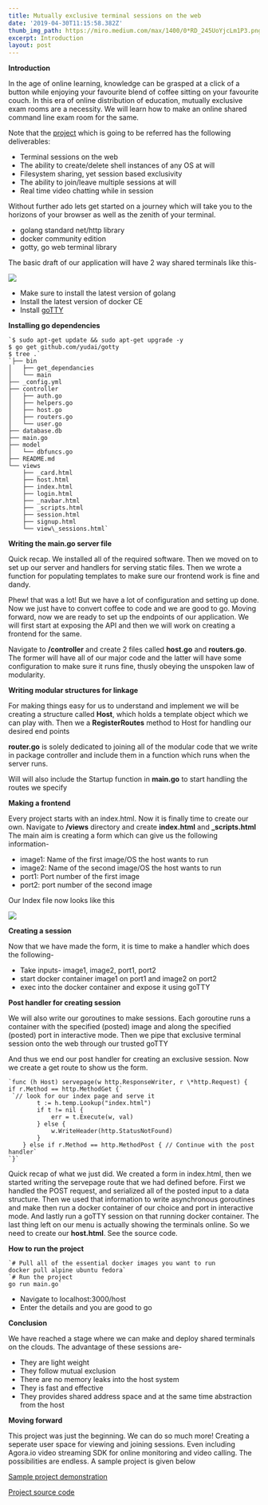 ```yaml
---
title: Mutually exclusive terminal sessions on the web
date: '2019-04-30T11:15:58.382Z'
thumb_img_path: https://miro.medium.com/max/1400/0*RD_245UoYjcLm1P3.png
excerpt: Introduction
layout: post
---
```

**Introduction**

In the age of online learning, knowledge can be grasped at a click of a button while enjoying your favourite blend of coffee sitting on your favourite couch. In this era of online distribution of education, mutually exclusive exam rooms are a necessity. We will learn how to make an online shared command line exam room for the same.

Note that the [project](https://github.com/L04DB4L4NC3R/examinaar) which is going to be referred has the following deliverables:

*   Terminal sessions on the web
*   The ability to create/delete shell instances of any OS at will
*   Filesystem sharing, yet session based exclusivity
*   The ability to join/leave multiple sessions at will
*   Real time video chatting while in session

Without further ado lets get started on a journey which will take you to the horizons of your browser as well as the zenith of your terminal.

*   golang standard net/http library
*   docker community edition
*   gotty, go web terminal library

The basic draft of our application will have 2 way shared terminals like this-

![](/images/Mutually-exclusive-terminal-sessions-on-the-web/0*RD_245UoYjcLm1P3.png)

*   Make sure to install the latest version of golang
*   Install the latest version of docker CE
*   Install [goTTY](https://www.tecmint.com/gotty-share-linux-terminal-in-web-browser/)

**Installing go dependencies**

    `$ sudo apt-get update && sudo apt-get upgrade -y  
    $ go get github.com/yudai/gotty  
    $ tree .`
    `├── bin    
    │   ├── get_dependancies    
    │   └── main    
    ├── _config.yml    
    ├── controller    
    │   ├── auth.go    
    │   ├── helpers.go    
    │   ├── host.go    
    │   ├── routers.go    
    │   └── user.go    
    ├── database.db    
    ├── main.go    
    ├── model    
    │   └── dbfuncs.go    
    ├── README.md    
    └── views    
        ├── _card.html    
        ├── host.html    
        ├── index.html    
        ├── login.html    
        ├── _navbar.html    
        ├── _scripts.html    
        ├── session.html    
        ├── signup.html    
        └── view\_sessions.html`

**Writing the main.go server file**

Quick recap. We installed all of the required software. Then we moved on to set up our server and handlers for serving static files. Then we wrote a function for populating templates to make sure our frontend work is fine and dandy.

Phew! that was a lot! But we have a lot of configuration and setting up done. Now we just have to convert coffee to code and we are good to go. Moving forward, now we are ready to set up the endpoints of our application. We will first start at exposing the API and then we will work on creating a frontend for the same.

Navigate to **/controller** and create 2 files called **host.go** and **routers.go**. The former will have all of our major code and the latter will have some configuration to make sure it runs fine, thusly obeying the unspoken law of modularity.

**Writing modular structures for linkage**

For making things easy for us to understand and implement we will be creating a structure called **Host**, which holds a template object which we can play with. Then we a **RegisterRoutes** method to Host for handling our desired end points

**router.go** is solely dedicated to joining all of the modular code that we write in package controller and include them in a function which runs when the server runs.

Will will also include the Startup function in **main.go** to start handling the routes we specify

**Making a frontend**

Every project starts with an index.html. Now it is finally time to create our own. Navigate to **/views** directory and create **index.html** and **\_scripts.html** The main aim is creating a form which can give us the following information-

*   image1: Name of the first image/OS the host wants to run
*   image2: Name of the second image/OS the host wants to run
*   port1: Port number of the first image
*   port2: port number of the second image

Our Index file now looks like this

![](/images/Mutually-exclusive-terminal-sessions-on-the-web/0*TooEIMmtwBJS5MsH.png)

**Creating a session**

Now that we have made the form, it is time to make a handler which does the following-

*   Take inputs- image1, image2, port1, port2
*   start docker container image1 on port1 and image2 on port2
*   exec into the docker container and expose it using goTTY

**Post handler for creating session**

We will also write our goroutines to make sessions. Each goroutine runs a container with the specified (posted) image and along the specified (posted) port in interactive mode. Then we pipe that exclusive terminal session onto the web through our trusted goTTY

And thus we end our post handler for creating an exclusive session. Now we create a get route to show us the form.

    `func (h Host) servepage(w http.ResponseWriter, r \*http.Request) {    
    if r.Method == http.MethodGet {`
     `// look for our index page and serve it    
            t := h.temp.Lookup("index.html")    
            if t != nil {    
                err = t.Execute(w, val)    
            } else {    
                w.WriteHeader(http.StatusNotFound)    
            }    
        } else if r.Method == http.MethodPost { // Continue with the post handler`
    `}`

Quick recap of what we just did. We created a form in index.html, then we started writing the servepage route that we had defined before. First we handled the POST request, and serialized all of the posted input to a data structure. Then we used that information to write asynchronous goroutines and make then run a docker container of our choice and port in interactive mode. And lastly run a goTTY session on that running docker container. The last thing left on our menu is actually showing the terminals online. So we need to create our **host.html**. See the source code.

**How to run the project**

    `# Pull all of the essential docker images you want to run     
    docker pull alpine ubuntu fedora`
    `# Run the project     
    go run main.go`

*   Navigate to localhost:3000/host
*   Enter the details and you are good to go

**Conclusion**

We have reached a stage where we can make and deploy shared terminals on the clouds. The advantage of these sessions are-

*   They are light weight
*   They follow mutual exclusion
*   There are no memory leaks into the host system
*   They is fast and effective
*   They provides shared address space and at the same time abstraction from the host

**Moving forward**

This project was just the beginning. We can do so much more! Creating a seperate user space for viewing and joining sessions. Even including Agora.io video streaming SDK for online monitoring and video calling. The possibilities are endless. A sample project is given below

[Sample project demonstration](https://youtu.be/YAKG4s9OGUA)

[Project source code](https://github.com/angadsharma1016/examinaar.git)
